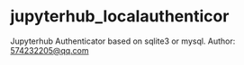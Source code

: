 # jupyterhub_localauthenticor

Jupyterhub Authenticator based on sqlite3 or mysql. Author: 574232205@qq.com

